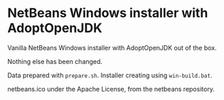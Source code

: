 NetBeans Windows installer with AdoptOpenJDK
==

Vanilla NetBeans Windows installer with AdoptOpenJDK out of the box.

Nothing else has been changed.

Data prepared with `prepare.sh`. Installer creating using `win-build.bat`.

netbeans.ico under the Apache License, from the netbeans repository.
